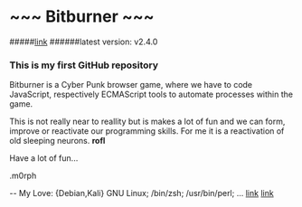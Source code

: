 
#                      ~~~ Bitburner ~~~ 

#####[link](https://danielyxie.github.io/bitburner/)
######latest version: v2.4.0

### This is my first GitHub repository

Bitburner is a Cyber Punk browser game, where we have to code
JavaScript, respectively ECMAScript tools to automate processes
within the game.

This is not really near to reallity but is makes a lot of fun and we can
form, improve or reactivate our programming skills. For me it is a
reactivation of old sleeping neurons. **rofl**


Have a lot of fun...

.m0rph

-- 
My Love: {Debian,Kali} GNU Linux; /bin/zsh; /usr/bin/perl; ...
[link](https://academy.hackthebox.com/m0rphisto/)
[link](https://app.hackthebox.com/m0rphisto/)

